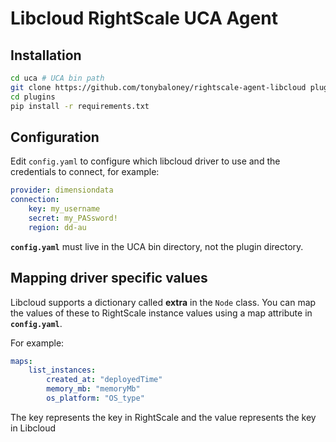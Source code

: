 # Libcloud RightScale UCA Agent

## Installation

```bash
cd uca # UCA bin path
git clone https://github.com/tonybaloney/rightscale-agent-libcloud plugins
cd plugins
pip install -r requirements.txt
```

## Configuration

Edit `config.yaml` to configure which libcloud driver to use and the credentials to connect, for example:

```yaml
provider: dimensiondata
connection:
    key: my_username
    secret: my_PASsword!
    region: dd-au
```

__`config.yaml`__ must live in the UCA bin directory, not the plugin directory.

## Mapping driver specific values

Libcloud supports a dictionary called __extra__ in the `Node` class. You can map the values of these to RightScale instance values using a map
attribute in __`config.yaml`__.

For example:

```yaml
maps:
    list_instances:
        created_at: "deployedTime"
        memory_mb: "memoryMb"
        os_platform: "OS_type"
```

The key represents the key in RightScale and the value represents the key in Libcloud